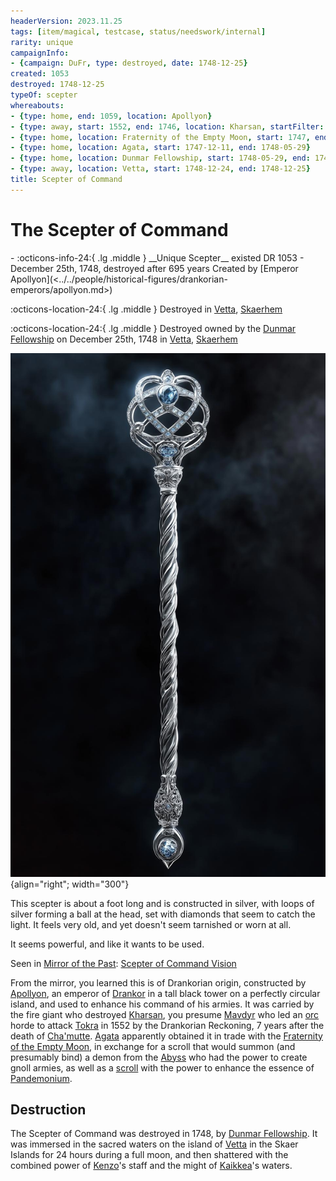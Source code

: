 ```yaml
---
headerVersion: 2023.11.25
tags: [item/magical, testcase, status/needswork/internal]
rarity: unique
campaignInfo:
- {campaign: DuFr, type: destroyed, date: 1748-12-25}
created: 1053
destroyed: 1748-12-25
typeOf: scepter
whereabouts:
- {type: home, end: 1059, location: Apollyon}
- {type: away, start: 1552, end: 1746, location: Kharsan, startFilter: ''}
- {type: home, location: Fraternity of the Empty Moon, start: 1747, end: 1747-12-11}
- {type: home, location: Agata, start: 1747-12-11, end: 1748-05-29}
- {type: home, location: Dunmar Fellowship, start: 1748-05-29, end: 1748-12-24}
- {type: away, location: Vetta, start: 1748-12-24, end: 1748-12-25}
title: Scepter of Command
---
```

# The Scepter of Command
<div class="grid cards ext-narrow-margin ext-one-column" markdown>
- :octicons-info-24:{ .lg .middle } __Unique Scepter__  
   existed DR 1053 - December 25th, 1748, destroyed after 695 years  
   Created by [Emperor Apollyon](<../../people/historical-figures/drankorian-emperors/apollyon.md>)  
</div>

:octicons-location-24:{ .lg .middle } Destroyed in [Vetta](<../../gazetteer/western-green-sea/skaerhem/vetta.md>), [Skaerhem](<../../gazetteer/western-green-sea/skaerhem/skaerhem.md>)



:octicons-location-24:{ .lg .middle } Destroyed owned by the [Dunmar Fellowship](<../../people/pcs/dunmar-fellowship/dunmar-fellowship.md>) on December 25th, 1748 in [Vetta](<../../gazetteer/western-green-sea/skaerhem/vetta.md>), [Skaerhem](<../../gazetteer/western-green-sea/skaerhem/skaerhem.md>)  


![Scepter of Command](../../assets/scepter-of-command.jpg){align="right"; width="300"}

This scepter is about a foot long and is constructed in silver, with loops of silver forming a ball at the head, set with diamonds that seem to catch the light. It feels very old, and yet doesn't seem tarnished or worn at all. 

It seems powerful, and like it wants to be used.


Seen in [Mirror of the Past](<../../campaigns/dunmari-frontier/treasure/mirror-of-the-past.md>): [Scepter of Command Vision](<../../campaigns/dunmari-frontier/mirror-visions/scepter-of-command-vision.md>)

From the mirror, you learned this is of Drankorian origin, constructed by [Apollyon](<../../people/historical-figures/drankorian-emperors/apollyon.md>), an emperor of [Drankor](<../../history/drankorian-era/drankor.md>) in a tall black tower on a perfectly circular island, and used to enhance his command of his armies. It was carried by the fire giant who destroyed [Kharsan](<../../gazetteer/greater-dunmar/dunmari-basin/kharsan.md>), you presume [Mavdyr](<../../people/historical-figures/mavdyr.md>) who led an [orc](<../../species/children-of-the-embodied-gods/orcs/orcs.md>) horde to attack [Tokra](<../../gazetteer/greater-dunmar/realms/dunmar/central-dunmar/tokra/tokra.md>) in 1552 by the Drankorian Reckoning, 7 years after the death of [Cha'mutte](<../../people/extraplanar-powers/cha-mutte.md>). [Agata](<../../people/fey/agata.md>) apparently obtained it in trade with the [Fraternity of the Empty Moon](<../../groups/fraternity-of-the-empty-moon.md>), in exchange for a scroll that would summon (and presumably bind) a demon from the [Abyss](<../../cosmology/multiverse/spiritual-realms/other-realms/abyss.md>) who had the power to create gnoll armies, as well as a [scroll](<../../campaigns/dunmari-frontier/treasure/pandemonium-scroll.md>) with the power to enhance the essence of [Pandemonium](<../../cosmology/multiverse/spiritual-realms/other-realms/pandemonium.md>). 



## Destruction
The Scepter of Command was destroyed in 1748, by [Dunmar Fellowship](<../../people/pcs/dunmar-fellowship/dunmar-fellowship.md>). It was immersed in the sacred waters on the island of [Vetta](<../../gazetteer/western-green-sea/skaerhem/vetta.md>) in the Skaer Islands for 24 hours during a full moon, and then shattered with the combined power of [Kenzo](<../../people/pcs/dunmar-fellowship/kenzo.md>)'s staff and the might of [Kaikkea](<../../cosmology/gods/incorporeal-gods/kaikkea.md>)'s waters. 


